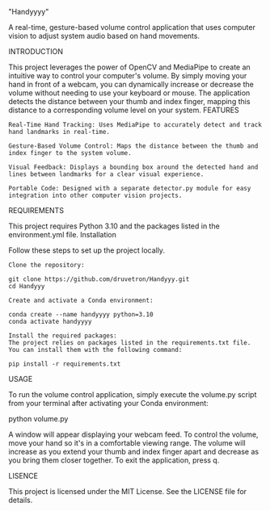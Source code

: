 "Handyyyy"

A real-time, gesture-based volume control application that uses computer vision to adjust system audio based on hand movements.


INTRODUCTION

This project leverages the power of OpenCV and MediaPipe to create an intuitive way to control your computer's volume. By simply moving your hand in front of a webcam, you can dynamically increase or decrease the volume without needing to use your keyboard or mouse. The application detects the distance between your thumb and index finger, mapping this distance to a corresponding volume level on your system.
FEATURES

    Real-Time Hand Tracking: Uses MediaPipe to accurately detect and track hand landmarks in real-time.

    Gesture-Based Volume Control: Maps the distance between the thumb and index finger to the system volume.

    Visual Feedback: Displays a bounding box around the detected hand and lines between landmarks for a clear visual experience.

    Portable Code: Designed with a separate detector.py module for easy integration into other computer vision projects.

REQUIREMENTS

This project requires Python 3.10 and the packages listed in the environment.yml file.
Installation

Follow these steps to set up the project locally.

    Clone the repository:

    git clone https://github.com/druvetron/Handyyy.git
    cd Handyyy

    Create and activate a Conda environment:

    conda create --name handyyyy python=3.10
    conda activate handyyyy

    Install the required packages:
    The project relies on packages listed in the requirements.txt file. You can install them with the following command:

    pip install -r requirements.txt

USAGE

To run the volume control application, simply execute the volume.py script from your terminal after activating your Conda environment:

python volume.py

A window will appear displaying your webcam feed. To control the volume, move your hand so it's in a comfortable viewing range. The volume will increase as you extend your thumb and index finger apart and decrease as you bring them closer together. To exit the application, press q.

LISENCE

This project is licensed under the MIT License. See the LICENSE file for details.